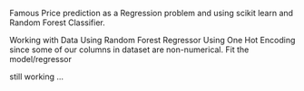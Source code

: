 Famous Price prediction as a Regression problem and using scikit learn and Random Forest Classifier.

Working with Data
Using Random Forest Regressor
Using One Hot Encoding since some of our columns in dataset are non-numerical.
Fit the model/regressor

still working ...
